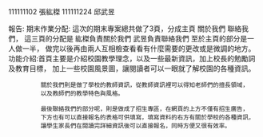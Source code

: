 111111102 張紘榤
111111224 邱武昱

報告:
    期末作業分配:
                這次的期末專案總共做了3頁，分成主頁 關於我們 聯絡我們，
                這三頁的分配是 紘榤負責關於我們 武昱負責聯絡我們 至於主頁的部分是一人做一半，
                做完以後再由兩人互相檢查看看有什麼需要的更改或是微調的地方。
    功能介紹:首頁主要是介紹校園教學理念，以及一些最新資訊，加上校長的勉勵詞及教育目標，
             加上一些校園風景圖，讓閱讀者可以一眼就了解校園的各種資訊。

             關於我們則是做了學校的教師資訊，從教師資訊裡可以得知老師們的擅長領域，
             以及教師們的教學特色與風格。

             最後聯絡我們的部分呢，則是做成了招生專區，在網頁的上方不僅有招生廣告，
             下方也有可以直接報名的表格可供填寫，填寫資料的右方有關於學校的各種資訊，
             讓學生家長們在閱讀完詳細資訊後可以直接報名，同時方便又很有效率。

                            
